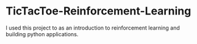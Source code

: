 # TicTacToe-Reinforcement-Learning
I used this project to as an introduction to reinforcement learning and building python applications.
